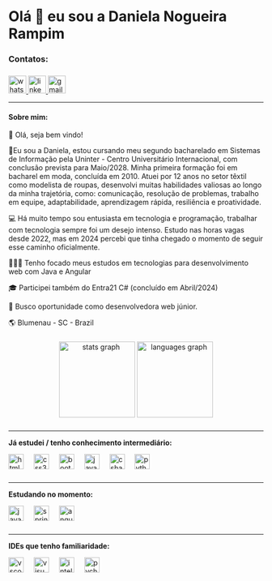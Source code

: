# Olá 👋 eu sou a Daniela Nogueira Rampim

###

### Contatos:

###

<div align="left">
    <a href="https://contate.me/daninogueira" target= "_blank">
        <img src="https://img.shields.io/static/v1?message=Whatsapp&logo=whatsapp&label=&color=25D366&logoColor=white&labelColor=&style=for-the-badge" height="35" alt="whatsapp logo"  />
    </a>
    <a href="https://www.linkedin.com/in/daniela-nogueira-rampim" target="_blank">
        <img src="https://img.shields.io/static/v1?message=LinkedIn&logo=linkedin&label=&color=0077B5&logoColor=white&labelColor=&style=for-the-badge" height="35" alt="linkedin logo"  />
    </a>
    <a href = "mailto:daninogueira.dev@gmail.com">
        <img src="https://img.shields.io/static/v1?message=Gmail&logo=gmail&label=&color=D14836&logoColor=white&labelColor=&style=for-the-badge" height="35" alt="gmail logo"  />
    </a>
</div>

---


#### Sobre mim:

👋 Olá, seja bem vindo! 

🧵Eu sou a Daniela, estou cursando meu segundo bacharelado em Sistemas de Informação pela Uninter - Centro Universitário Internacional, com conclusão prevista para Maio/2028. Minha primeira formação foi em bacharel em moda, concluída em 2010. Atuei por 12 anos no setor têxtil como modelista de roupas, desenvolvi muitas habilidades valiosas ao longo da minha trajetória, como: comunicação, resolução de problemas, trabalho em equipe, adaptabilidade, aprendizagem rápida, resiliência e proatividade. 

💻 Há muito tempo sou entusiasta em tecnologia e programação, trabalhar com tecnologia sempre foi um desejo intenso. Estudo nas horas vagas desde 2022, mas em 2024 percebi que tinha chegado o momento de seguir esse caminho oficialmente. 

👩🏻‍💻 Tenho focado meus estudos em tecnologias para desenvolvimento web com Java e Angular

🎓 Participei também do Entra21 C# (concluído em Abril/2024)

💼 Busco oportunidade como desenvolvedora web júnior.

🌎 Blumenau - SC - Brazil


###

<div align="center">
  <img src="https://github-readme-stats.vercel.app/api?username=nogueiraDani&hide_title=false&hide_rank=false&show_icons=true&include_all_commits=true&count_private=true&disable_animations=false&theme=dracula&locale=en&hide_border=false" height="150" alt="stats graph"  />
  <img src="https://github-readme-stats.vercel.app/api/top-langs?username=nogueiraDani&locale=en&hide_title=false&layout=compact&card_width=320&langs_count=5&theme=dracula&hide_border=false" height="150" alt="languages graph"  />
</div>

###

---
**Já estudei / tenho conhecimento intermediário:**

<div align="left">
  <img src="https://cdn.jsdelivr.net/gh/devicons/devicon/icons/html5/html5-original.svg" height="30" alt="html5 logo"  />
  <img width="12" />
  <img src="https://cdn.jsdelivr.net/gh/devicons/devicon/icons/css3/css3-original.svg" height="30" alt="css3 logo"  />
  <img width="12" />
  <img src="https://cdn.jsdelivr.net/gh/devicons/devicon/icons/bootstrap/bootstrap-original.svg" height="30" alt="bootstrap logo"  />
  <img width="12" />
  <img src="https://cdn.jsdelivr.net/gh/devicons/devicon/icons/javascript/javascript-original.svg" height="30" alt="javascript logo"  />
  <img width="12" />
  <img src="https://cdn.jsdelivr.net/gh/devicons/devicon/icons/csharp/csharp-original.svg" height="30" alt="csharp logo"  />
  <img width="12" />
  <img src="https://cdn.jsdelivr.net/gh/devicons/devicon/icons/python/python-original.svg" height="30" alt="python logo"  />
</div>

###
---
**Estudando no momento:**

<div align="left">
  <img src="https://cdn.jsdelivr.net/gh/devicons/devicon/icons/java/java-original.svg" height="30" alt="java logo"  />
  <img width="12" />
  <img src="https://cdn.jsdelivr.net/gh/devicons/devicon/icons/spring/spring-original.svg" height="30" alt="spring logo"  />
  <img width="12" />
  <img src="https://cdn.jsdelivr.net/gh/devicons/devicon/icons/angularjs/angularjs-original.svg" height="30" alt="angularjs logo"  />
</div>

###

---
**IDEs que tenho familiaridade:**

<div align="left">
  <img src="https://cdn.jsdelivr.net/gh/devicons/devicon/icons/vscode/vscode-original.svg" height="30" alt="vscode logo"  />
  <img width="12" />
  <img src="https://cdn.jsdelivr.net/gh/devicons/devicon/icons/visualstudio/visualstudio-plain.svg" height="30" alt="visualstudio logo"  />
  <img width="12" />
  <img src="https://cdn.jsdelivr.net/gh/devicons/devicon/icons/intellij/intellij-original.svg" height="30" alt="intellij logo"  />
  <img width="12" />
  <img src="https://cdn.jsdelivr.net/gh/devicons/devicon/icons/pycharm/pycharm-original.svg" height="30" alt="pycharm logo"  />
</div>

###
